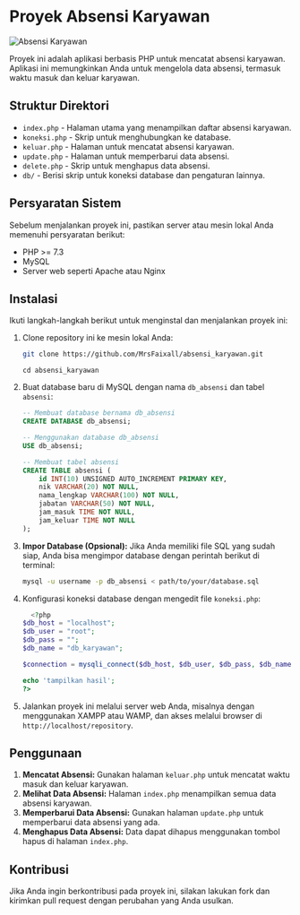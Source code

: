 # Proyek Absensi Karyawan

![Absensi Karyawan](https://example.com/link-to-your-image.jpg) <!-- Ganti dengan link gambar yang sesuai -->

Proyek ini adalah aplikasi berbasis PHP untuk mencatat absensi karyawan. Aplikasi ini memungkinkan Anda untuk mengelola data absensi, termasuk waktu masuk dan keluar karyawan.

## Struktur Direktori

- `index.php` - Halaman utama yang menampilkan daftar absensi karyawan.
- `koneksi.php` - Skrip untuk menghubungkan ke database.
- `keluar.php` - Halaman untuk mencatat absensi karyawan.
- `update.php` - Halaman untuk memperbarui data absensi.
- `delete.php` - Skrip untuk menghapus data absensi.
- `db/` - Berisi skrip untuk koneksi database dan pengaturan lainnya.

## Persyaratan Sistem

Sebelum menjalankan proyek ini, pastikan server atau mesin lokal Anda memenuhi persyaratan berikut:

- PHP >= 7.3
- MySQL
- Server web seperti Apache atau Nginx

## Instalasi

Ikuti langkah-langkah berikut untuk menginstal dan menjalankan proyek ini:

1. Clone repository ini ke mesin lokal Anda:

    ```bash
    git clone https://github.com/MrsFaixall/absensi_karyawan.git
    ```

       cd absensi_karyawan
3. Buat database baru di MySQL dengan nama `db_absensi` dan tabel `absensi`:

    ```sql
    -- Membuat database bernama db_absensi
    CREATE DATABASE db_absensi;

    -- Menggunakan database db_absensi
    USE db_absensi;

    -- Membuat tabel absensi
    CREATE TABLE absensi (
        id INT(10) UNSIGNED AUTO_INCREMENT PRIMARY KEY,
        nik VARCHAR(20) NOT NULL,
        nama_lengkap VARCHAR(100) NOT NULL,
        jabatan VARCHAR(50) NOT NULL,
        jam_masuk TIME NOT NULL,
        jam_keluar TIME NOT NULL
    );
    ```

4. **Impor Database (Opsional):** Jika Anda memiliki file SQL yang sudah siap, Anda bisa mengimpor database dengan perintah berikut di terminal:

    ```bash
    mysql -u username -p db_absensi < path/to/your/database.sql
    ```

5. Konfigurasi koneksi database dengan mengedit file `koneksi.php`:

    ```php
      <?php
    $db_host = "localhost";
    $db_user = "root";
    $db_pass = "";
    $db_name = "db_karyawan";    
    
    $connection = mysqli_connect($db_host, $db_user, $db_pass, $db_name);
    
    echo 'tampilkan hasil';
    ?>
    ```

6. Jalankan proyek ini melalui server web Anda, misalnya dengan menggunakan XAMPP atau WAMP, dan akses melalui browser di `http://localhost/repository`.

## Penggunaan

1. **Mencatat Absensi:** Gunakan halaman `keluar.php` untuk mencatat waktu masuk dan keluar karyawan.
2. **Melihat Data Absensi:** Halaman `index.php` menampilkan semua data absensi karyawan.
3. **Memperbarui Data Absensi:** Gunakan halaman `update.php` untuk memperbarui data absensi yang ada.
4. **Menghapus Data Absensi:** Data dapat dihapus menggunakan tombol hapus di halaman `index.php`.

## Kontribusi

Jika Anda ingin berkontribusi pada proyek ini, silakan lakukan fork dan kirimkan pull request dengan perubahan yang Anda usulkan.

